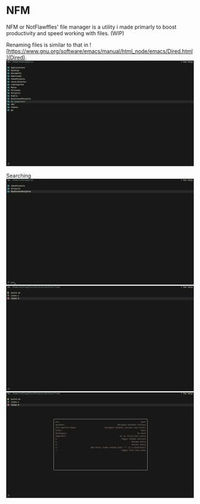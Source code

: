 # NFM
NFM or NotFlawffles' file manager is a utility i made primarly to boost productivity and speed working with files. (WIP)

Renaming files is similar to that in ![https://www.gnu.org/software/emacs/manual/html_node/emacs/Dired.html](Dired).
![screenshot-1](https://github.com/NotFlawffles/nfm/blob/main/res/screenshot-1.png)

Searching
![screenshot-2](https://github.com/NotFlawffles/nfm/blob/main/res/screenshot-2.png)
![screenshot-3](https://github.com/NotFlawffles/nfm/blob/main/res/screenshot-3.png)
![screenshot-4](https://github.com/NotFlawffles/nfm/blob/main/res/screenshot-4.png)

